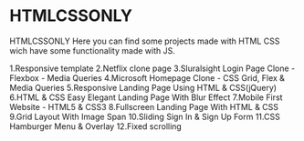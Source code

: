 # HTMLCSSONLY
 HTMLCSSONLY
Here you can find some projects made with HTML CSS wich have some functionality made with JS.



1.Responsive template 
2.Netflix clone page
3.Sluralsight Login Page Clone - Flexbox - Media Queries
4.Microsoft Homepage Clone - CSS Grid, Flex & Media Queries
5.Responsive Landing Page Using HTML & CSS(jQuery)
6.HTML & CSS Easy Elegant Landing Page With Blur Effect
7.Mobile First Website - HTML5 & CSS3
8.Fullscreen Landing Page With HTML & CSS
9.Grid Layout With Image Span
10.Sliding Sign In & Sign Up Form
11.CSS Hamburger Menu & Overlay
12.Fixed scrolling